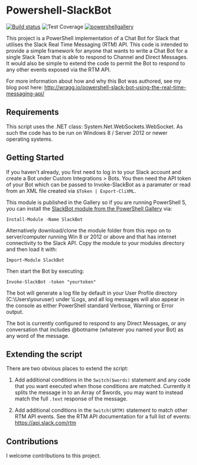 # Powershell-SlackBot

[![Build status](https://ci.appveyor.com/api/projects/status/au921phlu01ojnyf?svg=true)](https://ci.appveyor.com/project/markwragg/powershell-slackbot) ![Test Coverage](https://img.shields.io/badge/coverage-26%25-red.svg?maxAge=60) [![powershellgallery](https://img.shields.io/powershellgallery/v/slackbot.svg)](https://www.powershellgallery.com/packages/slackbot)

This project is a PowerShell implementation of a Chat Bot for Slack that utilises the Slack Real Time Messaging (RTM) API. This code is intended to provide a simple framework for anyone that wants to write a Chat Bot for a single Slack Team that is able to respond to Channel and Direct Messages. It would also be simple to extend the code to permit the Bot to respond to any other events exposed via the RTM API.

For more information about how and why this Bot was authored, see my blog post here: http://wragg.io/powershell-slack-bot-using-the-real-time-messaging-api/

## Requirements

This script uses the .NET class: System.Net.WebSockets.WebSocket. As such the code has to be run on Windows 8 / Server 2012 or newer operating systems.

## Getting Started

If you haven't already, you first need to log in to your Slack account and create a Bot under Custom Integrations > Bots. You then need the API token of your Bot which can be passed to Invoke-SlackBot as a paramater or read from an XML file created via `$Token | Export-CliXML`.

This module is published in the Gallery so if you are running PowerShell 5, you can install the [SlackBot module from the PowerShell Gallery](https://www.powershellgallery.com/packages/SlackBot/1.0.16) via:

`Install-Module -Name SlackBot`

Alternatively download/clone the module folder from this repo on to server/computer running Win 8 or 2012 or above and that has internet connectivity to the Slack API. Copy the module to your modules directory and then load it with:

`Import-Module SlackBot`

Then start the Bot by executing:

`Invoke-SlackBot -token "yourtoken"`

The bot will generate a log file by default in your User Profile directory (C:\Users\youruser\) under \Logs, and all log messages will also appear in the console as either PowerShell standard Verbose, Warning or Error output.

The bot is currently configured to respond to any Direct Messages, or any conversation that includes @botname (whatever you named your Bot) as any word of the message.

## Extending the script

There are two obvious places to extend the script:

1. Add additional conditions in the `Switch($words)` statement and any code that you want executed when those conditions are matched. Currently it splits the message in to an Array of $words, you may want to instead match the full `.text` response of the message.

2. Add additional conditions in the `Switch($RTM)` statement to match other RTM API events. See the RTM API documentation for a full list of events: https://api.slack.com/rtm

## Contributions

I welcome contributions to this project.
